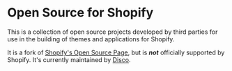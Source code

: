 Open Source for Shopify
=======================

This is a collection of open source projects developed by third parties for use in the building of themes and applications for Shopify.  

It is a fork of [Shopify's Open Source Page](http://shopify.github.io/), but is ***not*** officially supported by Shopify.
It's currently maintained by [Disco](http://discolabs.com).
